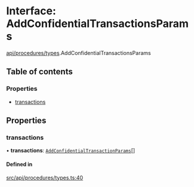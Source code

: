 # Interface: AddConfidentialTransactionsParams

[api/procedures/types](../wiki/api.procedures.types).AddConfidentialTransactionsParams

## Table of contents

### Properties

- [transactions](../wiki/api.procedures.types.AddConfidentialTransactionsParams#transactions)

## Properties

### transactions

• **transactions**: [`AddConfidentialTransactionParams`](../wiki/api.procedures.types.AddConfidentialTransactionParams)[]

#### Defined in

[src/api/procedures/types.ts:40](https://github.com/PolymeshAssociation/polymesh-private-sdk/blob/dd40dc5f/src/api/procedures/types.ts#L40)
